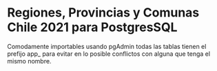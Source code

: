 # Regiones, Provincias y Comunas Chile 2021 para PostgresSQL
Comodamente importables usando pgAdmin todas las tablas tienen el prefijo app_ para evitar en lo posible conflictos con alguna que tenga el mismo nombre.
